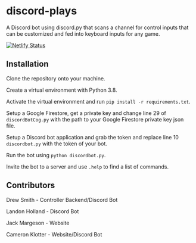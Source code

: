 # discord-plays 
A Discord bot using discord.py that scans a channel for control inputs that can be customized and fed into keyboard inputs for any game.

[![Netlify Status](https://api.netlify.com/api/v1/badges/e4f8d556-f669-4059-ab24-97d511ab61a2/deploy-status)](https://app.netlify.com/sites/discord-plays/deploys)

## Installation
Clone the repository onto your machine.

Create a virtual environment with Python 3.8.

Activate the virtual environment and run `pip install -r requirements.txt`.

Setup a Google Firestore, get a private key and change line 29 of `discordBotCog.py` with the path to your Google Firestore private key json file.

Setup a Discord bot application and grab the token and replace line 10 `discordbot.py` with the token of your bot.

Run the bot using `python discordbot.py`.

Invite the bot to a server and use `.help` to find a list of commands.


## Contributors
Drew Smith - Controller Backend/Discord Bot

Landon Holland - Discord Bot

Jack Margeson - Website

Cameron Klotter - Website/Discord Bot

